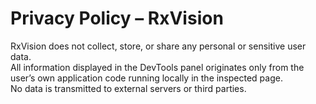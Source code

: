 # Privacy Policy – RxVision

RxVision does not collect, store, or share any personal or sensitive user data.  
All information displayed in the DevTools panel originates only from the user’s own application code running locally in the inspected page.  
No data is transmitted to external servers or third parties.

